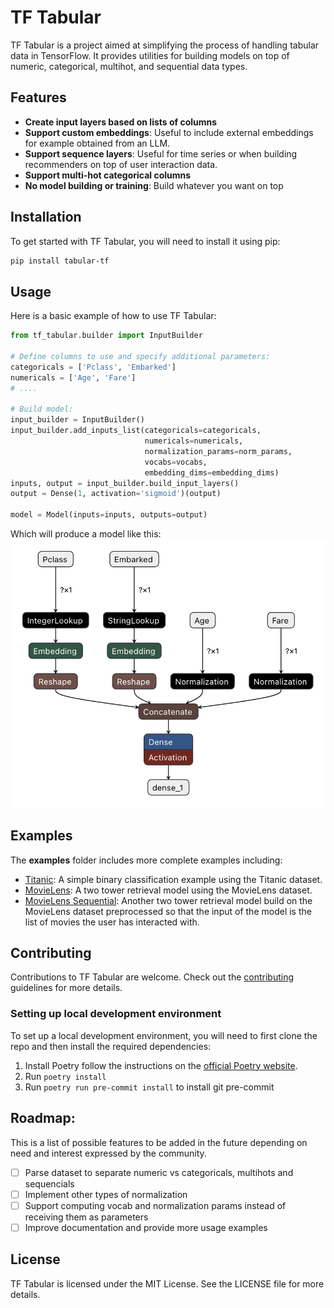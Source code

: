 # TF Tabular

TF Tabular is a project aimed at simplifying the process of handling tabular data in TensorFlow. It provides utilities for building models on top of numeric, categorical, multihot, and sequential data types.

## Features

- **Create input layers based on lists of columns**
- **Support custom embeddings**: Useful to include external embeddings for example obtained from an LLM.
- **Support sequence layers**: Useful for time series or when building recommenders on top of user interaction data.
- **Support multi-hot categorical columns**
- **No model building or training**: Build whatever you want on top


## Installation

To get started with TF Tabular, you will need to install it using pip:

```sh
pip install tabular-tf
```

## Usage

Here is a basic example of how to use TF Tabular:

```python
from tf_tabular.builder import InputBuilder

# Define columns to use and specify additional parameters:
categoricals = ['Pclass', 'Embarked']
numericals = ['Age', 'Fare']
# ....

# Build model:
input_builder = InputBuilder()
input_builder.add_inputs_list(categoricals=categoricals,
                              numericals=numericals,
                              normalization_params=norm_params,
                              vocabs=vocabs,
                              embedding_dims=embedding_dims)
inputs, output = input_builder.build_input_layers()
output = Dense(1, activation='sigmoid')(output)

model = Model(inputs=inputs, outputs=output)
```

Which will produce a model like this:
![Netron Model View](/media/images/example_netron.png)


## Examples
The **examples** folder includes more complete examples including:
* [Titanic](examples/titanic/titanic.ipynb): A simple binary classification example using the Titanic dataset.
* [MovieLens](examples/movielens/movielens.ipynb): A two tower retrieval model using the MovieLens dataset.
* [MovieLens Sequential](examples/sequential/movielens_sequential.ipynb): Another two tower retrieval model build on the MovieLens dataset preprocessed so that the input of the model is the list of movies the user has interacted with.


## Contributing
Contributions to TF Tabular are welcome. Check out the [contributing](https://github.com/xmartlabs/tf_tabular/blob/main/CONTRIBUTING.md) guidelines for more details.

### Setting up local development environment
To set up a local development environment, you will need to first clone the repo and then install the required dependencies:
1. Install Poetry follow the instructions on the [official Poetry website](https://python-poetry.org/docs/#installation).
2. Run `poetry install`
3. Run `poetry run pre-commit install` to install git pre-commit

## Roadmap:
This is a list of possible features to be added in the future depending on need and interest expressed by the community.

- [ ] Parse dataset to separate numeric vs categoricals, multihots and sequencials
- [ ] Implement other types of normalization
- [ ] Support computing vocab and normalization params instead of receiving them as parameters
- [ ] Improve documentation and provide more usage examples

## License
TF Tabular is licensed under the MIT License. See the LICENSE file for more details.
